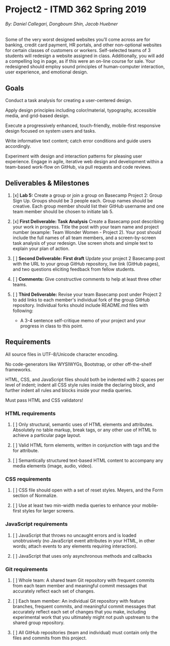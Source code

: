 # Project2 - ITMD 362 Spring 2019
###### By: Daniel Callegari, Dongboum Shin, Jacob Huebner 

Some of the very worst designed websites you’ll come across are for banking, credit card payment, HR portals, and other non-optional websites for certain classes of customers or workers. Self-selected teams of 3 students will redesign a website assigned in class. Additionally, you will add a compelling log in page, as if this were an on-line course for sale. Your redesigned should employ sound principles of human-computer interaction, user experience, and emotional design.

## Goals

Conduct a task analysis for creating a user-centered design.

Apply design principles including color/material, typography, accessible media, and grid-based design.

Execute a progressively enhanced, touch-friendly, mobile-first responsive design focused on system users and tasks.

Write informative text content; catch error conditions and guide users accordingly.

Experiment with design and interaction patterns for pleasing user experience.
Engage in agile, iterative web design and development within a team-based work-flow on GitHub, via pull requests and code reviews.

## Deliverables & Milestones

1. [x] **Lab 5:** Create a group or join a group on Basecamp Project 2: Group Sign Up. Groups should be 3 people each. Group names should be creative. Each group member should list their GitHub username and one team member should be chosen to initiate lab 5.

2. [x] **First Deliverable: Task Analysis** Create a Basecamp post describing your work in progress. Title the post with your team name and project number (example: Team Wonder Women - Project 2). Your post should include the full names of all team members, and a screen-by-screen task analysis of your redesign. Use screen shots and simple text to explain your plan of action.

3. [ ] **Second Deliverable: First draft** Update your project 2 Basecamp post with the URL to your group GitHub repository, live link (GitHub pages), and two questions eliciting feedback from fellow students. 

4. [ ] **Comments:** Give constructive comments to help at least three other teams.

5. [ ] **Third Deliverable:** Revise your team Basecamp post under Project 2 to add links to each member's individual fork of the group GitHub repository. Individual forks should include README.md files with following:

    * A 3-4 sentence self-critique memo of your project and your progress in class to this point.

## Requirements

All source files in UTF-8/Unicode character encoding.

No code-generators like WYSIWYGs, Bootstrap, or other off-the-shelf frameworks.

HTML, CSS, and JavaScript files should both be indented with 2 spaces per level of indent; indent all CSS style rules inside the declaring block, and further indent all rules and blocks inside your media queries.

Must pass HTML and CSS validators!


### HTML requirements

1. [ ] Only structural, semantic uses of HTML elements and attributes. Absolutely no table markup, break tags, or any other use of HTML to achieve a particular page layout.

2. [ ] Valid HTML form elements, written in conjunction with <label> tags and the for attribute.

3. [ ] Semantically structured text-based HTML content to accompany any media elements (image, audio, video).

### CSS requirements

1. [ ] CSS file should open with a set of reset styles. Meyers, and the Form section of Normalize.

2. [ ] Use at least two min-width media queries to enhance your mobile-first styles for larger screens.

### JavaScript requirements

1. [ ] JavaScript that throws no uncaught errors and is loaded unobtrusively (no JavaScript event attributes in your HTML, in other words; attach events to any elements requiring interaction).

2. [ ] JavaScript that uses only asynchronous methods and callbacks

### Git requirements

1. [ ] Whole team: A shared team Git repository with frequent commits from each team member and meaningful commit messages that accurately reflect each set of changes.

2. [ ] Each team member: An individual Git repository with feature branches, frequent commits, and meaningful commit messages that accurately reflect each set of changes that you make, including experimental work that you ultimately might not push upstream to the shared group repository.

3. [ ] All GitHub repositories (team and individual) must contain only the files and commits from this project.